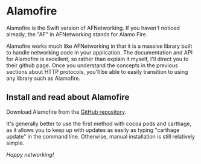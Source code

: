 Alamofire
====================================

Alamofire is the Swift version of AFNetworking. If you haven't noticed already, the "AF" in AFNetworking  stands for Alamo Fire.

Alamofire works much like AFNetworking in that it is a massive library built to handle networking code in your application. The documentation and API for Alamofire is excellent, so rather than explain it myself, I'll direct you to their github page. Once you understand the concepts in the previous sections about HTTP protocols, you'll be able to easily transition to using any library such as Alamofire.

## Install and read about Alamofire 

Download Alamofire from the [GitHub repository](https://github.com/Alamofire/Alamofire).

It's generally better to use the first method with cocoa pods and carthage, as it allows you to keep up with updates as easily as typing "carthage update" in the command line. Otherwise, manual installation is still relatively simple.

*Happy networking!*
